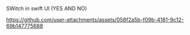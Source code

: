 SWitch in swift UI (YES AND NO)

https://github.com/user-attachments/assets/058f2a5b-f09b-4181-9c12-69b147775688

